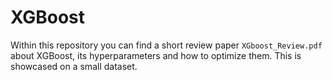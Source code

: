 # XGBoost
Within this repository you can find a short review paper `XGboost_Review.pdf` about XGBoost, its hyperparameters and how to optimize them. This is showcased on a small dataset.